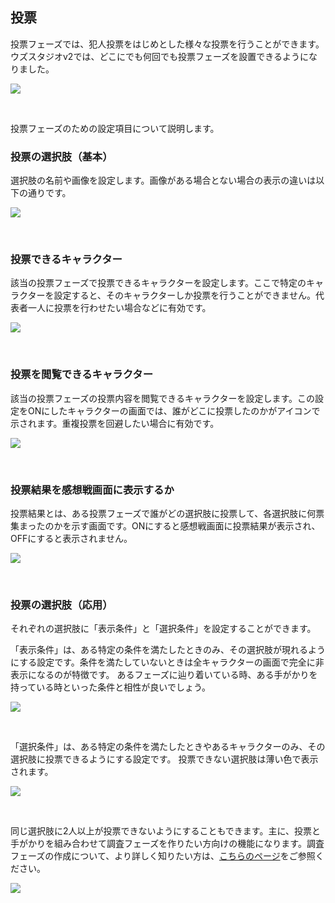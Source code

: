 ## 投票

投票フェーズでは、犯人投票をはじめとした様々な投票を行うことができます。
ウズスタジオv2では、どこにでも何回でも投票フェーズを設置できるようになりました。

![](../../images/select.png)

<br>

投票フェーズのための設定項目について説明します。

### 投票の選択肢（基本）

選択肢の名前や画像を設定します。画像がある場合とない場合の表示の違いは以下の通りです。

![](../../images/select1.png)

<br>

### 投票できるキャラクター

該当の投票フェーズで投票できるキャラクターを設定します。ここで特定のキャラクターを設定すると、そのキャラクターしか投票を行うことができません。代表者一人に投票を行わせたい場合などに有効です。

![](../../images/select2.png)

<br>

### 投票を閲覧できるキャラクター

該当の投票フェーズの投票内容を閲覧できるキャラクターを設定します。この設定をONにしたキャラクターの画面では、誰がどこに投票したのかがアイコンで示されます。重複投票を回避したい場合に有効です。

![](../../images/select4.png)

<br>

### 投票結果を感想戦画面に表示するか

投票結果とは、ある投票フェーズで誰がどの選択肢に投票して、各選択肢に何票集まったのかを示す画面です。ONにすると感想戦画面に投票結果が表示され、OFFにすると表示されません。

![](../../images/select3.png)

<br>

### 投票の選択肢（応用）

それぞれの選択肢に「表示条件」と「選択条件」を設定することができます。

「表示条件」は、ある特定の条件を満たしたときのみ、その選択肢が現れるようにする設定です。条件を満たしていないときは全キャラクターの画面で完全に非表示になるのが特徴です。
あるフェーズに辿り着いている時、ある手がかりを持っている時といった条件と相性が良いでしょう。

![](../../images/select5.png)

<br>

「選択条件」は、ある特定の条件を満たしたときやあるキャラクターのみ、その選択肢に投票できるようにする設定です。
投票できない選択肢は薄い色で表示されます。

![](../../images/select6.png)

<br>

同じ選択肢に2人以上が投票できないようにすることもできます。主に、投票と手がかりを組み合わせて調査フェーズを作りたい方向けの機能になります。調査フェーズの作成について、より詳しく知りたい方は、[こちらのページ](../../advanced/investigation.md)をご参照ください。

![](../../images/investigation2.png)